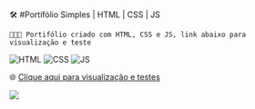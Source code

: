 🛠️ #Portifólio Simples | HTML | CSS | JS <br>





```
👨🏻‍💻 Portifólio criado com HTML, CSS e JS, link abaixo para visualização e teste

```



![HTML](https://img.shields.io/badge/HTML5-E34F26?style=for-the-badge&logo=html5&logoColor=white&link=https://github.com/diegonery465) 
![CSS](https://img.shields.io/badge/CSS3-1572B6?style=for-the-badge&logo=css3&logoColor=white&link=https://github.com/diegonery465)
![JS](https://img.shields.io/badge/JavaScript-F7DF1E?style=for-the-badge&logo=javascript&logoColor=black)


🌐 [Clique aqui para visualização e testes](https://cardcsstransitions.netlify.app/) <br>

<img src = "https://github.com/diegonery465/Projetos-HTML-CSS-JS/blob/main/Portifolio_Simples/assets/img-READ/img01.PNG"> <br>
